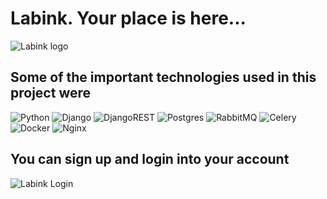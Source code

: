 # Labink. Your place is here...

![Labink logo](https://github.com/adryantaborda/labink-socialmedia/assets/134542977/4782b976-d6d8-4301-9839-6bb6a0f78383)

## Some of the important technologies used in this project were

![Python](https://img.shields.io/badge/python-3670A0?style=for-the-badge&logo=python&logoColor=ffdd54) ![Django](https://img.shields.io/badge/django-%23092E20.svg?style=for-the-badge&logo=django&logoColor=white) ![DjangoREST](https://img.shields.io/badge/DJANGO-REST-ff1709?style=for-the-badge&logo=django&logoColor=white&color=ff1709&labelColor=gray) ![Postgres](https://img.shields.io/badge/postgres-%23316192.svg?style=for-the-badge&logo=postgresql&logoColor=white) ![RabbitMQ](https://img.shields.io/badge/Rabbitmq-FF6600?style=for-the-badge&logo=rabbitmq&logoColor=white) ![Celery](https://img.shields.io/badge/celery-%23a9cc54.svg?style=for-the-badge&logo=celery&logoColor=ddf4a4) ![Docker](https://img.shields.io/badge/docker-%230db7ed.svg?style=for-the-badge&logo=docker&logoColor=white) ![Nginx](https://img.shields.io/badge/nginx-%23009639.svg?style=for-the-badge&logo=nginx&logoColor=white) 

## You can sign up and login into your account

![Labink Login](https://github.com/adryantaborda/labink-socialmedia/assets/134542977/b0d433a7-8069-4ac7-b0df-8c9c1dbccd3b)
